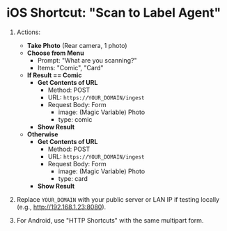 # iOS Shortcut: "Scan to Label Agent"
1) Actions:
   - **Take Photo** (Rear camera, 1 photo)
   - **Choose from Menu**
       - Prompt: "What are you scanning?"
       - Items: "Comic", "Card"
   - **If Result == Comic**
       - **Get Contents of URL**
           - Method: POST
           - URL: `https://YOUR_DOMAIN/ingest`
           - Request Body: Form
               - image: (Magic Variable) Photo
               - type: comic
       - **Show Result**
   - **Otherwise**
       - **Get Contents of URL**
           - Method: POST
           - URL: `https://YOUR_DOMAIN/ingest`
           - Request Body: Form
               - image: (Magic Variable) Photo
               - type: card
       - **Show Result**

2) Replace `YOUR_DOMAIN` with your public server or LAN IP if testing locally (e.g., http://192.168.1.23:8080).

3) For Android, use "HTTP Shortcuts" with the same multipart form.
